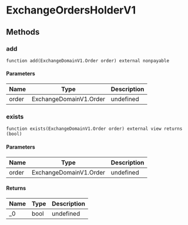 # ExchangeOrdersHolderV1









## Methods

### add

```solidity
function add(ExchangeDomainV1.Order order) external nonpayable
```





#### Parameters

| Name | Type | Description |
|---|---|---|
| order | ExchangeDomainV1.Order | undefined |

### exists

```solidity
function exists(ExchangeDomainV1.Order order) external view returns (bool)
```





#### Parameters

| Name | Type | Description |
|---|---|---|
| order | ExchangeDomainV1.Order | undefined |

#### Returns

| Name | Type | Description |
|---|---|---|
| _0 | bool | undefined |




